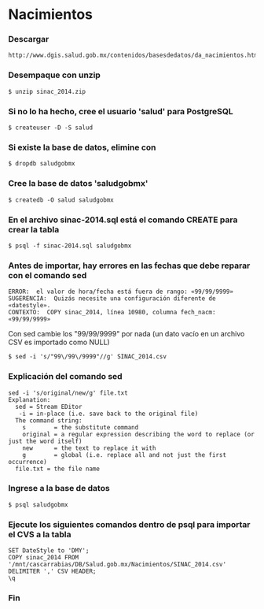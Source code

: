 
# Nacimientos

### Descargar

    http://www.dgis.salud.gob.mx/contenidos/basesdedatos/da_nacimientos.html

### Desempaque con unzip

    $ unzip sinac_2014.zip

### Si no lo ha hecho, cree el usuario 'salud' para PostgreSQL

    $ createuser -D -S salud

### Si existe la base de datos, elimine con

    $ dropdb saludgobmx

### Cree la base de datos 'saludgobmx'

    $ createdb -O salud saludgobmx

### En el archivo sinac-2014.sql está el comando CREATE para crear la tabla

    $ psql -f sinac-2014.sql saludgobmx

### Antes de importar, hay errores en las fechas que debe reparar con el comando sed

    ERROR:  el valor de hora/fecha está fuera de rango: «99/99/9999»
    SUGERENCIA:  Quizás necesite una configuración diferente de «datestyle».
    CONTEXTO:  COPY sinac_2014, línea 10980, columna fech_nacm: «99/99/9999»

Con sed cambie los "99/99/9999" por nada (un dato vacío en un archivo CSV es importado como NULL)

    $ sed -i 's/"99\/99\/9999"//g' SINAC_2014.csv

### Explicación del comando sed

    sed -i 's/original/new/g' file.txt
    Explanation:
      sed = Stream EDitor
       -i = in-place (i.e. save back to the original file)
      The command string:
        s        = the substitute command
        original = a regular expression describing the word to replace (or just the word itself)
        new      = the text to replace it with
        g        = global (i.e. replace all and not just the first occurrence)
      file.txt = the file name

### Ingrese a la base de datos

    $ psql saludgobmx

### Ejecute los siguientes comandos dentro de psql para importar el CVS a la tabla

    SET DateStyle to 'DMY';
    COPY sinac_2014 FROM '/mnt/cascarrabias/DB/Salud.gob.mx/Nacimientos/SINAC_2014.csv' DELIMITER ',' CSV HEADER;
    \q

### Fin
